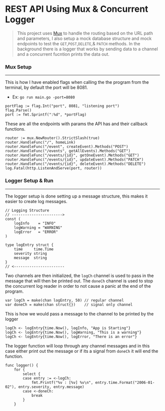 # REST API Using Mux & Concurrent Logger

>This project uses [Mux]() to handle the routing based on the URL path and parameters, I also setup a mock database structure and mock endpoints to test the `GET`,`POST`,`DELETE`,& `PATCH` methods. In the background there is a logger that works by sending data to a channel and a concurrent fucntion prints the data out. 

### Mux Setup
---
This is how I have enabled flags when calling the the program from the terminal, by default the port will be 8081.
- Ex: `go run main.go -port=8080`
```
portFlag := flag.Int("port", 8081, "listening port")
flag.Parse()
port := fmt.Sprintf(":%d", *portFlag)
```
These are all the endpoints with params the API has and their callback functions.
```
router := mux.NewRouter().StrictSlash(true)
router.HandleFunc("/", homeLink)
router.HandleFunc("/event", createEvent).Methods("POST")
router.HandleFunc("/events", getAllEvents).Methods("GET")
router.HandleFunc("/events/{id}", getOneEvent).Methods("GET")
router.HandleFunc("/events/{id}", updateEvent).Methods("PATCH")
router.HandleFunc("/events/{id}", deleteEvent).Methods("DELETE")
log.Fatal(http.ListenAndServe(port, router))
```

### Logger Setup & Run
---
The logger setup is done setting up a message structure, this makes it easier to create log messages.
```
// Logging Structure
// ----------------------->
const (
	logInfo    = "INFO"
	logWarning = "WARNING"
	logError   = "ERROR"
)

type logEntry struct {
	time     time.Time
	severity string
	message  string
}
// <-----------------------
```
Two channels are then initialized, the `logCh` channel is used to pass in the message that will then be printed out. The `doneCh` channel is used to stop the concurrent log reader in order to not cause a panic at the end of the program. 
```
var logCh = make(chan logEntry, 50) // regular channel
var doneCh = make(chan struct{})    // signal only channel
```
This is how we would pass a message to the channel to be printed by the logger
```
logCh <- logEntry{time.Now(), logInfo, "App is Starting"}
logCh <- logEntry{time.Now(), logWarning, "This is a warning"}
logCh <- logEntry{time.Now(), logError, "There is an error"}
```
The logger function will loop through any channel messages and in this case either print out the message or if its a signal from `doneCh` it will end the function.
```
func logger() {
	for {
		select {
		case entry := <-logCh:
			fmt.Printf("%v : [%v] %v\n", entry.time.Format("2006-01-02"), entry.severity, entry.message)
		case <-doneCh:
			break
		}
	}
```
